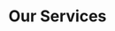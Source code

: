 ---
title: Our Services
type: services
image: /img/services-jumbotron.jpg
intro:
  heading: "Transformative DevOps and Platform Engineering Services"
  description: >
    Xtratosphr delivers cutting-edge DevOps and Platform Engineering solutions tailored to optimize your operations and accelerate your business growth. Our proven expertise has helped companies reduce deployment times by up to 75% and cut infrastructure costs by 40%. Partner with us to revolutionize your digital capabilities and stay ahead in today's competitive landscape.
main:
  heading: "Our Core Services"
  description: >
    Each of our services is designed to address specific challenges in the modern digital ecosystem. We don't just offer solutions; we deliver measurable results that impact your bottom line.
services:
  - heading: "DevOps Consulting and Implementation"
    text: >
      Streamline your development and operations processes with our expert guidance. Our clients have seen up to 70% reduction in time-to-market and 50% decrease in system downtime. Let us design a custom DevOps roadmap to transform your operations.
  - heading: "Platform Engineering Services"
    text: >
      Build robust, scalable platforms that support your business growth. Our solutions have helped achieve 99.99% uptime for critical systems and 60% improvement in resource utilization. Empower your business with a cutting-edge platform.
  - heading: "CI/CD Pipeline Optimization"
    text: >
      Automate your software development lifecycle for faster, more reliable releases. Our solutions have enabled 90% reduction in deployment errors and 5x faster release cycles. Streamline your development process today.
  - heading: "Cloud Migration and Optimization"
    text: >
      Harness the power of cloud computing with our tailored services. We've helped businesses reduce infrastructure costs by up to 50% and improve application performance by 200%. Let us guide your journey to the cloud.
testimonials:
  - author: "Sarah Johnson"
    quote: >
      Xtratosphr's DevOps consulting transformed our development process. We've cut our release cycle from months to weeks, and our team collaboration has never been better.
    position: "CTO, TechInnovate Inc."
cta:
  heading: "Ready to Elevate Your Digital Operations?"
  text: >
    Our team of experts is ready to create a tailored solution that drives real results for your business. Schedule a free consultation today.
  button_text: "Get Started"
  url: "/contact"
---